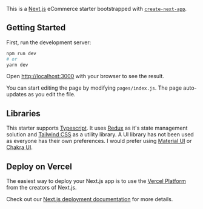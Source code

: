 This is a [Next.js](https://nextjs.org/) eCommerce starter bootstrapped with [`create-next-app`](https://github.com/vercel/next.js/tree/canary/packages/create-next-app).

## Getting Started

First, run the development server:

```bash
npm run dev
# or
yarn dev
```

Open [http://localhost:3000](http://localhost:3000) with your browser to see the result.

You can start editing the page by modifying `pages/index.js`. The page auto-updates as you edit the file.

## Libraries

This starter supports [Typescript](https://www.typescriptlang.org). It uses [Redux](https://redux.js.org) as it's state management solution and [Tailwind CSS](https://redux.js.org) as a utility library. A UI library has not been used as everyone has their own preferences. I would prefer using [Material UI](https://material-ui.com) or [Chakra UI](https://chakra-ui.com).

## Deploy on Vercel

The easiest way to deploy your Next.js app is to use the [Vercel Platform](https://vercel.com/new?utm_medium=default-template&filter=next.js&utm_source=create-next-app&utm_campaign=create-next-app-readme) from the creators of Next.js.

Check out our [Next.js deployment documentation](https://nextjs.org/docs/deployment) for more details.
